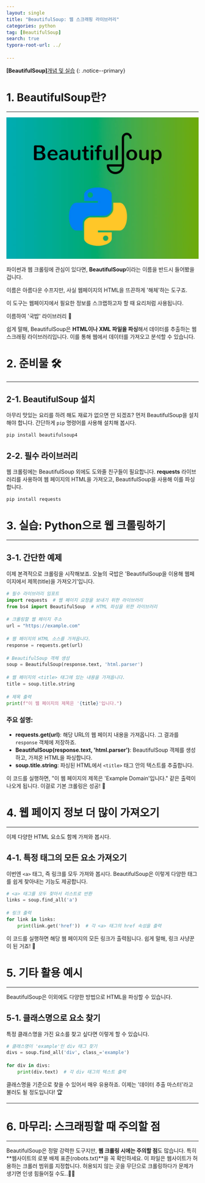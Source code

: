 ```yaml
---
layout: single
title: "BeautifulSoup: 웹 스크래핑 라이브러리"
categories: python
tag: [BeautifulSoup]
search: true
typora-root-url: ../

---
```




**[BeautifulSoup]**[개념 및 실습](https://park-chanyeong.github.io)
{: .notice--primary}



#  1. BeautifulSoup란? 

---

![blog2](/images/2024-10-06-crawling/blog2.png)

파이썬과 웹 크롤링에 관심이 있다면, **BeautifulSoup**이라는 이름을 반드시 들어봤을 겁니다. 

이름은 아름다운 수프지만, 사실 웹페이지의 HTML을 뜨끈하게 '해체'하는 도구죠. 

이 도구는 웹페이지에서 필요한 정보를 스크랩하고자 할 때 요리처럼 사용됩니다. 

이름하여 '국밥' 라이브러리 🍜 

쉽게 말해, BeautifulSoup은 **HTML이나 XML 파일을 파싱**해서 데이터를 추출하는 웹 스크래핑 라이브러리입니다. 이를 통해 웹에서 데이터를 가져오고 분석할 수 있습니다.

# 2. 준비물 🛠

---



## 2-1. BeautifulSoup 설치 

아무리 맛있는 요리를 하려 해도 재료가 없으면 안 되겠죠? 먼저 BeautifulSoup을 설치해야 합니다. 간단하게 `pip` 명령어를 사용해 설치해 봅시다.

```bash
pip install beautifulsoup4
```



## 2-2. 필수 라이브러리

웹 크롤링에는 BeautifulSoup 외에도 도와줄 친구들이 필요합니다. **requests** 라이브러리를 사용하여 웹 페이지의 HTML을 가져오고, BeautifulSoup을 사용해 이를 파싱합니다.

```bash
pip install requests
```





# 3. 실습: Python으로 웹 크롤링하기

---



## 3-1. 간단한 예제

이제 본격적으로 크롤링을 시작해보죠. 오늘의 국밥은 'BeautifulSoup을 이용해 웹페이지에서 제목(title)을 가져오기'입니다.

```python
# 필수 라이브러리 임포트
import requests  # 웹 페이지 요청을 보내기 위한 라이브러리
from bs4 import BeautifulSoup  # HTML 파싱을 위한 라이브러리

# 크롤링할 웹 페이지 주소
url = "https://example.com"

# 웹 페이지의 HTML 소스를 가져옵니다.
response = requests.get(url)

# BeautifulSoup 객체 생성
soup = BeautifulSoup(response.text, 'html.parser')

# 웹 페이지의 <title> 태그에 있는 내용을 가져옵니다.
title = soup.title.string

# 제목 출력
print(f"이 웹 페이지의 제목은 '{title}'입니다.")

```

### 주요 설명:

- **requests.get(url)**: 해당 URL의 웹 페이지 내용을 가져옵니다. 그 결과를 `response` 객체에 저장하죠.
- **BeautifulSoup(response.text, 'html.parser')**: BeautifulSoup 객체를 생성하고, 가져온 HTML을 파싱합니다.
- **soup.title.string**: 파싱된 HTML에서 `<title>` 태그 안의 텍스트를 추출합니다.

이 코드를 실행하면, "이 웹 페이지의 제목은 'Example Domain'입니다." 같은 출력이 나오게 됩니다. 이걸로 기본 크롤링은 성공! 🎉



# 4. 웹 페이지 정보 더 많이 가져오기

---



이제 다양한 HTML 요소도 함께 가져와 봅시다.

## 4-1. 특정 태그의 모든 요소 가져오기

이번엔 `<a>` 태그, 즉 링크를 모두 가져와 봅시다. BeautifulSoup은 이렇게 다양한 태그를 쉽게 찾아내는 기능도 제공합니다.

```python
# <a> 태그를 모두 찾아서 리스트로 반환
links = soup.find_all('a')

# 링크 출력
for link in links:
    print(link.get('href'))  # 각 <a> 태그의 href 속성을 출력
```

이 코드를 실행하면 해당 웹 페이지의 모든 링크가 출력됩니다. 쉽게 말해, 링크 사냥꾼이 된 거죠! 🎯



# 5. 기타 활용 예시

---



BeautifulSoup은 이외에도 다양한 방법으로 HTML을 파싱할 수 있습니다.

## 5-1. 클래스명으로 요소 찾기

특정 클래스명을 가진 요소를 찾고 싶다면 이렇게 할 수 있습니다.

```python
# 클래스명이 'example'인 div 태그 찾기
divs = soup.find_all('div', class_='example')

for div in divs:
    print(div.text)  # 각 div 태그의 텍스트 출력
```

클래스명을 기준으로 찾을 수 있어서 매우 유용하죠. 이제는 '데이터 추출 마스터'라고 불러도 될 정도입니다! 🏆

---



# 6. 마무리: 스크래핑할 때 주의할 점

---



BeautifulSoup은 정말 강력한 도구지만, **웹 크롤링 시에는 주의할 점**도 많습니다. 특히 **웹사이트의 로봇 배제 표준(robots.txt)**을 꼭 확인하세요. 이 파일은 웹사이트가 허용하는 크롤러 범위를 지정합니다. 허용되지 않는 곳을 무단으로 크롤링하다가 문제가 생기면 인생 힘들어질 수도..🙅‍♂️